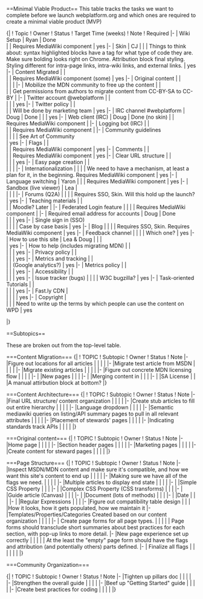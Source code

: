 ==Minimal Viable Product==
This table tracks the tasks we want to complete before we launch webplatform.org and which ones are required to create a minimal viable product (MVP) 

{|
! Topic
! Owner
! Status
! Target Time (weeks)
! Note
! Required 
|-
| Wiki Setup
| Ryan
| Done                                         
| 
| Requires MediaWiki component
| yes
|-
| Skin
| CJ
| 
| 
| Things to think about: syntax highlighted blocks have a tag for what type of code they are. Make sure bolding looks right on Chrome. Attribution block final styling. Styling different for intra-page links, intra-wiki links, and external links.
| yes
|-
| Content Migrated
| 
| 	
| 
| Requires MediaWiki component (some) 
| yes
|-
| Original content
| 
| 	
| 
| 
|
|-
| Mobilize the MDN community to free up the content
| 
| 	
| 
| Get permissions from authors to migrate content from CC-BY-SA to CC-BY
|
|-
| Twitter account @webplatform
| 
| 	
| 
| 
| yes
|-
| Twitter policy 
| 
| 	
| 
| Will be done by marketing team
| yes
|-
| IRC channel #webplatform
| Doug
| Done
| 
| 
| yes
|-
| Web client (IRC)
| Doug 
| Done (no skin)
| 
| Requires MediaWiki component
| 
|-
| Logging bot (IRC)
| 
| 	
| 
| Requires MediaWiki component
| 
|-
| Community guidelines	
| 
| 
| 
| See Art of Community	
| yes
|-
| Flags
| 
| 	
| 
| Requires MediaWiki component
| yes
|-
| Comments
| 
| 	
| 
| Requires MediaWiki component
| yes
|-
| Clear URL structure
| 
| 	
| 
| 
| yes
|-
| Easy page creation
| 
| 	
| 
| 
| 
|-
| Internationalization
| 
| 
| 
| We need to have a mechanism, at least a plan for it, in the beginning. Requires MediaWiki component
| yes
|-
| Language switching
| Yaron
| 
| 
| Requires MediaWiki component
| yes
|-
| Sandbox (live viewer)
| Lea
| 	
| 
| 
| 
|-
| Forums (Q2A)
| 
| 
| 
| Requires SSO, Skin. Will this hold up the launch? 
| yes
|-
| Teaching materials
| 
| 	
| 
| Moodle? Later
| 
|-
| Federated Login feature
| 
| 
| 
| Requires MediaWiki component
| 
|-
| Required email address for accounts
| Doug
| Done	
| 
| 
| yes
|-
| Single sign in (SSO)	
| 
| 
| 
| Case by case basis
| yes
|-
| Blog
| 
| 
| 
| Requires SSO, Skin. Requires MediaWiki component
| yes
|-
| Feedback channel
| 
|
| 
| Which one?
| yes
|-
| How to use this site
| Lea & Doug
| 
| 
| 	
| yes
|-
| How to help (includes migrating MDN)
| 
| 	
| 
| 
| yes
|-
| Privacy policy
| 
| 	
| 
| 
| yes
|-
| Metrics and tracking 
| 
| 	
| 
| (Google analytics?)
| yes
|-
| Metrics policy
| 
| 	
| 
| 
| yes
|-
| Accessibility
| 
| 	
| 
| 
| yes
|-
| Issue tracker (bugs)
| 
| 
| 
| W3C bugzilla?
| yes
|-
| Task-oriented Tutorials
| 
| 	
| 
| 
| yes
|-
| Fast.ly CDN
| 	
| 
| 
| 
| yes
|-
| Copyright
| 	
| 
| 
| Need to write up the terms by which people can use the content on WPD
| yes

|}

==Subtopics==

These are broken out from the top-level table.




===Content Migration===
{|
! TOPIC
! Subtopic
! Owner
! Status
! Note
|-
|Figure out locations for all articles
|
|
|
|
|-
|Migrate test article from MSDN
|
|
|
|
|-
|Migrate existing articles
|
|
|
|
|-
|Figure out concrete MDN licensing flow
|
|
|
|
|-
|
|New pages
|
|
|
|-
|
|Merging content in
|
|
|
|-
|
|SA License
|
|
|A manual attirbution block at bottom?
|}


===Content Architecture===
{|
! TOPIC
! Subtopic
! Owner
! Status
! Note
|-
|Final URL structure/ content organization
|
|
|
|
|-
|Create stub articles to fill out entire hierarchy
|
|
|
|
|-
|Language dropdown
|
|
|
|
|-
|Semantic mediawiki queries on listing/API summary pages to pull in all relevant attributes
|
|
|
|
|-
|Placement of stewards' pages
|
|
|
|
|-
|Indicating standards track APIs
|
|
|
|
|}

===Original content===
{|
! TOPIC
! Subtopic
! Owner
! Status
! Note
|-
|Home page
|
|
|
|
|-
|Section header pages
|
|
|
|
|-
|Marketing pages
|
|
|
|
|-
|Create content for steward pages
|
|
|
|
|}



===Page Structure===
{|
! TOPIC
! Subtopic
! Owner
! Status
! Note
|-
|Inspect MSDN/MDN content and make sure it's compatible, and how we want this site's content to end up
|
|
|
|
|-
|Making sure we have all of the flags we need.
|
|
|
|
|-
|Multiple articles to display end state
|
|
|
|
|-
|
|Simple CSS Property
|
|
|
|-
|
|Complex CSS Property (CSS transforms)
|
|
|
|-
|
|Guide article (Canvas)
|
|
|
|-
|
|Document (lots of methods)
|
|
|
|-
|
|Date
|
|
|
|-
|
|Regular Expressions
|
|
|
|-
|Figure out compatibility table design
|
|
|
|How it looks, how it gets populated, how we maintain it
|-
|Templates/Properties/Categories Created based on our content organization
|
|
|
| 
|-
| Create page forms for all page types.
|
|
|
|
| Page forms should transclude short summaries about best practices for each section, with pop-up links to more detail.
|-
|New page experience set up correctly
|
|
|
|
| At the least the "empty" page form should have the flags and attribution (and potentially others) parts defined.
|-
| Finalize all flags
|
|
|
|
|
|
|}

===Community Organization===



{|
! TOPIC
! Subtopic
! Owner
! Status
! Note
|-
|Tighten up pillars doc
|
|
|
|
|-
|Strengthen the overall guide
|
|
|
|
|-
|Beef up "Getting Started" guide
|
|
|
|
|-
|Create best practices for coding
|
|
|
|
|}